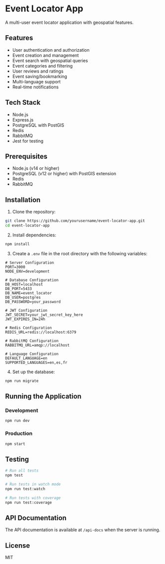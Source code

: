 # Event Locator App

A multi-user event locator application with geospatial features.

## Features

- User authentication and authorization
- Event creation and management
- Event search with geospatial queries
- Event categories and filtering
- User reviews and ratings
- Event saving/bookmarking
- Multi-language support
- Real-time notifications

## Tech Stack

- Node.js
- Express.js
- PostgreSQL with PostGIS
- Redis
- RabbitMQ
- Jest for testing

## Prerequisites

- Node.js (v14 or higher)
- PostgreSQL (v12 or higher) with PostGIS extension
- Redis
- RabbitMQ

## Installation

1. Clone the repository:
```bash
git clone https://github.com/yourusername/event-locator-app.git
cd event-locator-app
```

2. Install dependencies:
```bash
npm install
```

3. Create a `.env` file in the root directory with the following variables:
```
# Server Configuration
PORT=3000
NODE_ENV=development

# Database Configuration
DB_HOST=localhost
DB_PORT=5433
DB_NAME=event_locator
DB_USER=postgres
DB_PASSWORD=your_password

# JWT Configuration
JWT_SECRET=your_jwt_secret_key_here
JWT_EXPIRES_IN=24h

# Redis Configuration
REDIS_URL=redis://localhost:6379

# RabbitMQ Configuration
RABBITMQ_URL=amqp://localhost

# Language Configuration
DEFAULT_LANGUAGE=en
SUPPORTED_LANGUAGES=en,es,fr
```

4. Set up the database:
```bash
npm run migrate
```

## Running the Application

### Development
```bash
npm run dev
```

### Production
```bash
npm start
```

## Testing

```bash
# Run all tests
npm test

# Run tests in watch mode
npm run test:watch

# Run tests with coverage
npm run test:coverage
```

## API Documentation

The API documentation is available at `/api-docs` when the server is running.

## License

MIT 